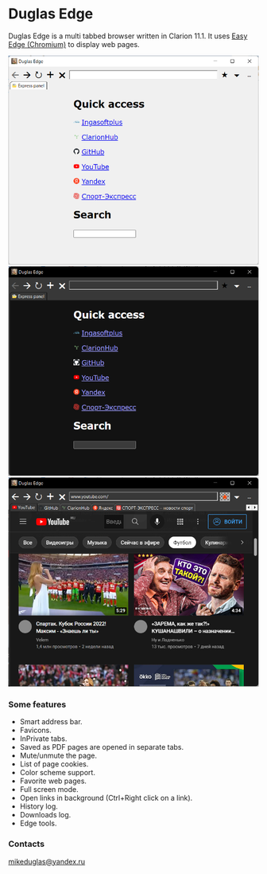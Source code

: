 # Duglas Edge
Duglas Edge is a multi tabbed browser written in Clarion 11.1. It uses [Easy Edge (Chromium)](http://www.ingasoftplus.com/ProductDetail.php?ProductID=304) to display web pages.  

![Express panel](https://github.com/mikeduglas/DuglasEdge/blob/master/screenshots/DuglasEdge_1.png?raw=true)     
![Express panel, dark scheme](https://github.com/mikeduglas/DuglasEdge/blob/master/screenshots/DuglasEdge_2.png?raw=true)     
![Many tabs opened](https://github.com/mikeduglas/DuglasEdge/blob/master/screenshots/DuglasEdge_3.png?raw=true)     

### Some features
- Smart address bar.
- Favicons.
- InPrivate tabs.
- Saved as PDF pages are opened in separate tabs.
- Mute/unmute the page.
- List of page cookies.
- Color scheme support.
- Favorite web pages.
- Full screen mode.
- Open links in background (Ctrl+Right click on a link).
- History log.
- Downloads log.
- Edge tools.

### Contacts
mikeduglas@yandex.ru
